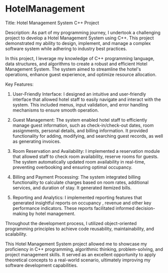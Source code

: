 # HotelManagement

Title: Hotel Management System C++ Project

Description:
As part of my programming journey, I undertook a challenging project to develop a Hotel Management System using C++. This project demonstrated my ability to design, implement, and manage a complex software system while adhering to industry best practices.

In this project, I leverage my knowledge of C++ programming language, data structures, and algorithms to create a robust and efficient Hotel Management System. The system aimed to streamline the hotel's operations, enhance guest experience, and optimize resource allocation.

Key Features:
1. User-Friendly Interface: I designed an intuitive and user-friendly interface that allowed hotel staff to easily navigate and interact with the system. This included menus, input validation, and error handling mechanisms to ensure smooth operation.

2. Guest Management: The system enabled hotel staff to efficiently manage guest information, such as check-in/check-out dates, room assignments, personal details, and billing information. It provided functionality for adding, modifying, and searching guest records, as well as generating invoices.

3. Room Reservation and Availability: I implemented a reservation module that allowed staff to check room availability, reserve rooms for guests. The system automatically updated room availability in real-time, preventing overbooking and ensuring optimal occupancy.

4. Billing and Payment Processing: The system integrated billing functionality to calculate charges based on room rates, additional services, and duration of stay. It generated itemized bills.

5. Reporting and Analytics: I implemented reporting features that generated insightful reports on occupancy , revenue and other key performance indicators. These reports facilitated informed decision-making by hotel management.

Throughout the development process, I utilized object-oriented programming principles to achieve code reusability, maintainability, and scalability.

This Hotel Management System project allowed me to showcase my proficiency in C++ programming, algorithmic thinking, problem-solving, and project management skills. It served as an excellent opportunity to apply theoretical concepts to a real-world scenario, ultimately improving my software development capabilities.
